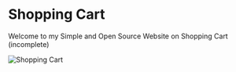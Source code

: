 # Shopping Cart

Welcome to my Simple and Open Source Website on Shopping Cart (incomplete)

![Shopping Cart](img/Screenshot.jpg?raw=true "A Recent image of the Shopping Cart")
